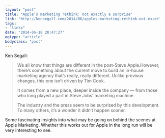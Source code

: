 ```yaml
---
layout: "post"
title: "Apple’s marketing rethink: not exactly a surprise"
link: "http://kensegall.com/2014/06/apples-marketing-rethink-not-exactly-a-surprise/"
tags: 
- "links"
date: "2014-06-18 20:47:27"
ogtype: "article"
bodyclass: "post"
---
```


Ken Segall:

> We all know that things are different in the post-Steve Apple.However, there’s something about the current move to build an in-house marketing agency that’s really, really different. Unlike previous changes, this one isn’t driven by Tim Cook.
> 
>  It comes from a new place, deeper inside the company — from those who long played a part in Steve Jobs’ marketing machine.
> 
>  The industry and the press seem to be surprised by this development. To many others, it’s a wonder it didn’t happen sooner.

Some fascinating insights into what may be going on behind the scenes at Apple Marketing. Whether this works out for Apple in the long run will be very interesting to see.